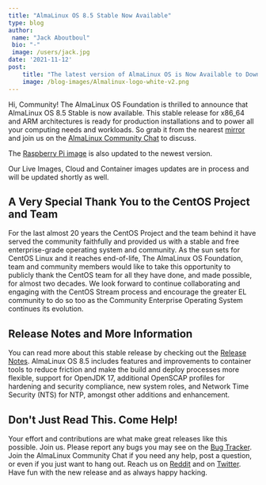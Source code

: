 ```yaml
---
title: "AlmaLinux OS 8.5 Stable Now Available"
type: blog
author: 
 name: "Jack Aboutboul"
 bio: "-"
 image: /users/jack.jpg
date: '2021-11-12'
post:
    title: "The latest version of AlmaLinux OS is Now Available to Download. Read more about the updates and enhancements included in this release."
    image: /blog-images/Almalinux-logo-white-v2.png
---
```


Hi, Community! The AlmaLinux OS Foundation is thrilled to announce that AlmaLinux OS 8.5 Stable is now available. This stable release for x86_64 and ARM architectures is ready for production installations and to power all your computing needs and workloads. So grab it from the nearest [mirror](https://mirrors.almalinux.org/isos) and join us on the [AlmaLinux Community Chat](https://chat.almalinux.org/) to discuss.

The [Raspberry Pi image](https://github.com/AlmaLinux/raspberry-pi/) is also updated to the newest version.

Our Live Images, Cloud and Container images updates are in process and will be updated shortly as well.

## A Very Special Thank You to the CentOS Project and Team

For the last almost 20 years the CentOS Project and the team behind it have served the community faithfully and provided us with a stable and free enterprise-grade operating system and community. As the sun sets for CentOS Linux and it reaches end-of-life, The AlmaLinux OS Foundation, team and community members would like to take this opportunity to publicly thank the CentOS team for all they have done, and made possible, for almost two decades. We look forward to continue collaborating and engaging with the CentOS Stream process and encourage the greater EL community to do so too as the Community Enterprise Operating System continues its evolution.

## Release Notes and More Information

You can read more about this stable release by checking out the [Release Notes](https://wiki.almalinux.org/release-notes/8.5). AlmaLinux OS 8.5 includes features and improvements to container tools to reduce friction and make the build and deploy processes more flexible, support for OpenJDK 17, additional OpenSCAP profiles for hardening and security compliance, new system roles, and Network Time Security (NTS) for NTP, amongst other additions and enhancement.

## Don't Just Read This. Come Help!

Your effort and contributions are what make great releases like this possible. Join us. Please report any bugs you may see on the [Bug Tracker](https://bugs.almalinux.org/). Join the AlmaLinux Community Chat if you need any help, post a question, or even if you just want to hang out. Reach us on [Reddit](https://reddit.com/r/almalinux) and on [Twitter](https://twitter.com/almalinux). Have fun with the new release and as always happy hacking.